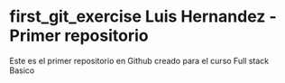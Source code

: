# first_git_exercise Luis Hernandez - Primer repositorio

Este es el primer repositorio en Github creado para el curso  Full stack Basico
